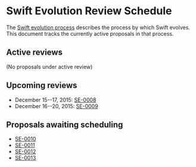 # Swift Evolution Review Schedule

The [Swift evolution process][evolution-process] describes the process
by which Swift evolves. This document tracks the currently active
proposals in that process.

## Active reviews

(No proposals under active review)

## Upcoming reviews

* December 15--17, 2015: [SE-0008](proposals/0008-lazy-flatmap-for-optionals.md)
* December 16--20, 2015: [SE-0009](proposals/0009-require-self-for-accessing-instance-members.md)

## Proposals awaiting scheduling

* [SE-0010](proposals/0010-add-staticstring-unicodescalarview.md)
* [SE-0011](proposals/0011-replace-typealias-associated.md)
* [SE-0012](proposals/0012-add-noescape-to-public-library-api.md)
* [SE-0013](proposals/0013-remove-partial-application-super.md)

[evolution-process]: process.md  "The Swift evolution process"

